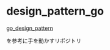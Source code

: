 # design_pattern_go

[go_design_pattern](https://github.com/monochromegane/go_design_pattern)

を参考に手を動かすリポジトリ
